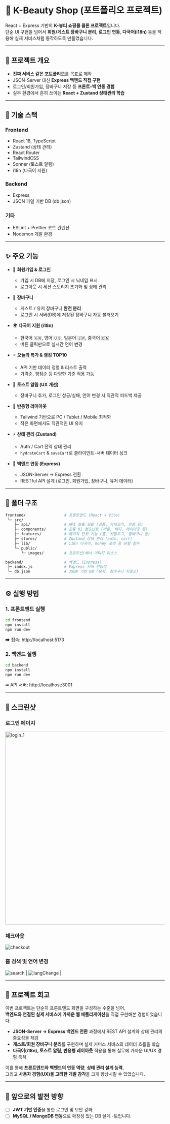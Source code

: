 # 🌸 K-Beauty Shop (포트폴리오 프로젝트)

React + Express 기반의 **K-뷰티 쇼핑몰 클론 프로젝트**입니다.  
단순 UI 구현을 넘어서 **회원/게스트 장바구니 분리**, **로그인 연동**, **다국어(i18n)** 등을 적용해 실제 서비스처럼 동작하도록 만들었습니다.

---

## 📌 프로젝트 개요

- **진짜 서비스 같은 포트폴리오**를 목표로 제작
- JSON-Server 대신 **Express 백엔드 직접 구현**
- 로그인/회원가입, 장바구니 저장 등 **프론트-백 연동 경험**
- 실무 환경에서 흔히 쓰이는 **React + Zustand 상태관리 학습**

---

## 🚀 기술 스택

### Frontend

- React 18, TypeScript
- Zustand (상태 관리)
- React Router
- TailwindCSS
- Sonner (토스트 알림)
- i18n (다국어 지원)

### Backend

- Express
- JSON 파일 기반 DB (db.json)

### 기타

- ESLint + Prettier 코드 컨벤션
- Nodemon 개발 환경

---

## ✨ 주요 기능

- 🔐 **회원가입 & 로그인**
  - 가입 시 DB에 저장, 로그인 시 닉네임 표시
  - 로그아웃 시 세션 스토리지 초기화 및 상태 관리

- 🛒 **장바구니**
  - 게스트 / 유저 장바구니 **완전 분리**
  - 로그인 시 서버(DB)에 저장된 장바구니 자동 불러오기

- 🌍 **다국어 지원 (i18n)**
  - 한국어 🇰🇷, 영어 🇺🇸, 일본어 🇯🇵, 중국어 🇨🇳
  - 버튼 클릭만으로 실시간 언어 변경

- ⭐ **오늘의 특가 & 랭킹 TOP10**
  - API 기반 데이터 정렬 & 리스트 출력
  - 가격순, 평점순 등 다양한 기준 적용 가능

- 🔔 **토스트 알림 (UX 개선)**
  - 장바구니 추가, 로그인 성공/실패, 언어 변경 시 직관적 피드백 제공

- 📱 **반응형 레이아웃**
  - Tailwind 기반으로 PC / Tablet / Mobile 최적화
  - 작은 화면에서도 직관적인 UI 유지

- ⚡ **상태 관리 (Zustand)**
  - Auth / Cart 전역 상태 관리
  - `hydrateCart` & `saveCart`로 클라이언트-서버 데이터 싱크

- 🚀 **백엔드 연동 (Express)**
  - JSON-Server → Express 전환
  - RESTful API 설계 (로그인, 회원가입, 장바구니, 유저 데이터)

---

## 📂 폴더 구조

```bash
frontend/                 # 프론트엔드 (React + Vite)
 └─ src/
    ├─ api/               # API 호출 모듈 (상품, 카테고리, 인증 등)
    ├─ components/        # 공통 UI 컴포넌트 (버튼, 배지, 레이아웃 등)
    ├─ features/          # 페이지 단위 기능 (홈, 카탈로그, 장바구니 등)
    ├─ stores/            # Zustand 상태 관리 (auth, cart)
    ├─ lib/               # i18n 다국어, money 포맷 등 유틸 함수
    └─ public/
       └─ images/         # 프로모션/배너 이미지 리소스

backend/                  # 백엔드 (Express)
 ├─ index.js              # Express 서버 진입점
 └─ db.json               # JSON 기반 DB (유저, 장바구니 저장소)

```

---

## ⚙️ 실행 방법

### 1. 프론트엔드 실행

```bash
cd frontend
npm install
npm run dev
```

➡ 접속: http://localhost:5173

### 2. 백엔드 실행

```bash
cd backend
npm install
npm run dev
```

➡ API 서버: http://localhost:3001

---

## 📸 스크린샷

### 로그인 페이지
<img width="1343" height="607" alt="login_1" src="https://github.com/user-attachments/assets/6c649751-08b6-44af-8696-e3ae6197aeb9" />

### 체크아웃
![checkout](https://github.com/user-attachments/assets/18b16890-a7e5-46eb-bc1c-4787d2739439)

### 홈 검색 및 언어 변경
![search](https://github.com/user-attachments/assets/c79fe591-53c6-45c2-83c9-0cd8972bdbf0)  |
![langChange](https://github.com/user-attachments/assets/75eabdd3-62f5-4917-be70-ee752d2f5735)  |


---



## 📖 프로젝트 회고

이번 프로젝트는 단순히 프론트엔드 화면을 구성하는 수준을 넘어,  
**백엔드와 연결된 실제 서비스에 가까운 웹 애플리케이션**을 직접 구현해본 경험이었습니다.

- **JSON-Server → Express 백엔드 전환** 과정에서 REST API 설계와 상태 관리의 중요성을 체감
- **게스트/회원 장바구니 분리**를 구현하며 실제 커머스 서비스의 데이터 흐름을 학습
- **다국어(i18n), 토스트 알림, 반응형 레이아웃** 적용을 통해 실무에 가까운 UI/UX 경험 축적

이를 통해 **프론트엔드와 백엔드의 연동 역량**, **상태 관리 설계 능력**,  
그리고 **사용자 경험(UX)을 고려한 개발 감각**을 크게 향상시킬 수 있었습니다.

---

## 📝 앞으로의 발전 방향

- [ ] **JWT 기반 인증**을 통한 로그인 및 보안 강화
- [ ] **MySQL / MongoDB 연동**으로 확장성 있는 DB 설계
-트입니다.
